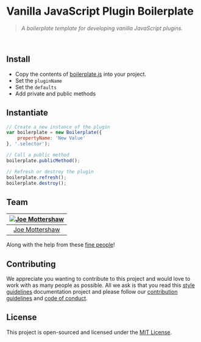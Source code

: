 # Vanilla JavaScript Plugin Boilerplate
> *A boilerplate template for developing vanilla JavaScript plugins.*
<br />


## Install
- Copy the contents of [boilerplate.js](./boilerplate.js) into your project.
- Set the `pluginName`
- Set the `defaults`
- Add private and public methods


## Instantiate
``` javascript
// Create a new instance of the plugin
var boilerplate = new Boilerplate({
    propertyName: 'New Value'
}, '.selector');

// Call a public method
boilerplate.publicMethod();

// Refresh or destroy the plugin
boilerplate.refresh();
boilerplate.destroy();
```


## Team
| [![Joe Mottershaw](https://avatars1.githubusercontent.com/u/5093255?s=100)](https://github.com/joemottershaw) |
|:-------------------------------------------------------------------------------------------------------------:|
| [Joe Mottershaw](https://github.com/joemottershaw)                                                            |

Along with the help from these [fine people](https://github.com/cloudeight/github-boilerplate/graphs/contributors)!


## Contributing
We appreciate you wanting to contribute to this project and would love to work with as many people as possible. All we ask is that you read this [style guidelines](https://github.com/cloudeight/style-guidelines) documentation project and please follow our [contribution guidelines](./.github/CONTRIBUTING.md) and [code of conduct](./.github/CODE_OF_CONDUCT.md).


## License
This project is open-sourced and licensed under the [MIT License](./LICENSE).

